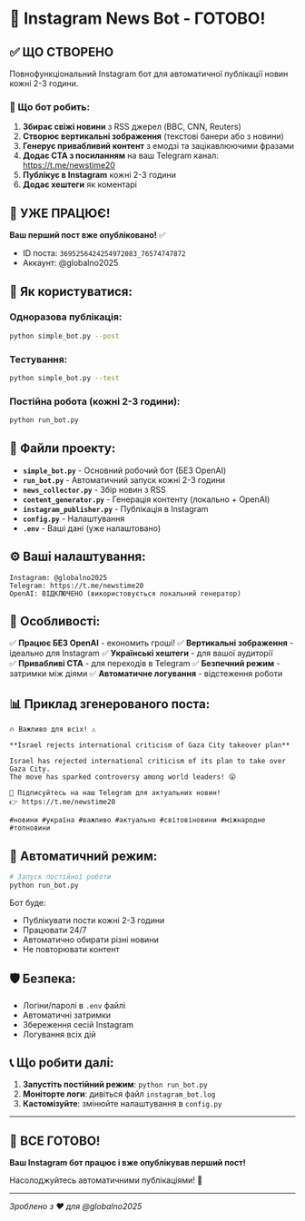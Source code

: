 # 🎉 Instagram News Bot - ГОТОВО!

## ✅ ЩО СТВОРЕНО

Повнофункціональний Instagram бот для автоматичної публікації новин кожні 2-3 години.

### 🔧 Що бот робить:
1. **Збирає свіжі новини** з RSS джерел (BBC, CNN, Reuters)
2. **Створює вертикальні зображення** (текстові банери або з новини)
3. **Генерує привабливий контент** з емодзі та зацікавлюючими фразами
4. **Додає CTA з посиланням** на ваш Telegram канал: https://t.me/newstime20
5. **Публікує в Instagram** кожні 2-3 години
6. **Додає хештеги** як коментарі

## 🚀 **УЖЕ ПРАЦЮЄ!**

**Ваш перший пост вже опубліковано!** ✅
- ID поста: `3695256424254972083_76574747872`
- Аккаунт: @globalno2025

## 📱 Як користуватися:

### Одноразова публікація:
```bash
python simple_bot.py --post
```

### Тестування:
```bash
python simple_bot.py --test
```

### Постійна робота (кожні 2-3 години):
```bash
python run_bot.py
```

## 📁 Файли проекту:

- **`simple_bot.py`** - Основний робочий бот (БЕЗ OpenAI)
- **`run_bot.py`** - Автоматичний запуск кожні 2-3 години
- **`news_collector.py`** - Збір новин з RSS
- **`content_generator.py`** - Генерація контенту (локально + OpenAI)
- **`instagram_publisher.py`** - Публікація в Instagram
- **`config.py`** - Налаштування
- **`.env`** - Ваші дані (уже налаштовано)

## ⚙️ Ваші налаштування:

```
Instagram: @globalno2025
Telegram: https://t.me/newstime20
OpenAI: ВІДКЛЮЧЕНО (використовується локальний генератор)
```

## 🎯 Особливості:

✅ **Працює БЕЗ OpenAI** - економить гроші!
✅ **Вертикальні зображення** - ідеально для Instagram
✅ **Українські хештеги** - для вашої аудиторії  
✅ **Привабливі CTA** - для переходів в Telegram
✅ **Безпечний режим** - затримки між діями
✅ **Автоматичне логування** - відстеження роботи

## 📊 Приклад згенерованого поста:

```
🔥 Важливо для всіх! ⚠️

**Israel rejects international criticism of Gaza City takeover plan**

Israel has rejected international criticism of its plan to take over Gaza City. 
The move has sparked controversy among world leaders! 😮

🎯 Підписуйтесь на наш Telegram для актуальних новин!
👉 https://t.me/newstime20

#новини #україна #важливо #актуально #світовіновини #міжнародне #топновини
```

## 🔄 Автоматичний режим:

```bash
# Запуск постійної роботи
python run_bot.py
```

Бот буде:
- Публікувати пости кожні 2-3 години
- Працювати 24/7
- Автоматично обирати різні новини
- Не повторювати контент

## 🛡️ Безпека:

- Логіни/паролі в `.env` файлі
- Автоматичні затримки
- Збереження сесій Instagram  
- Логування всіх дій

## 📞 Що робити далі:

1. **Запустіть постійний режим**: `python run_bot.py`
2. **Моніторте логи**: дивіться файл `instagram_bot.log`
3. **Кастомізуйте**: змінюйте налаштування в `config.py`

---

## 🎉 ВСЕ ГОТОВО! 

**Ваш Instagram бот працює і вже опублікував перший пост!**

Насолоджуйтесь автоматичними публікаціями! 🚀

---

*Зроблено з ❤️ для @globalno2025*
